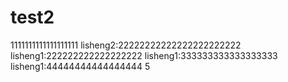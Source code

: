 # test2
1111111111111111111
lisheng2:22222222222222222222222
lisheng1:222222222222222222
lisheng1:333333333333333333
lisheng1:44444444444444444
5
